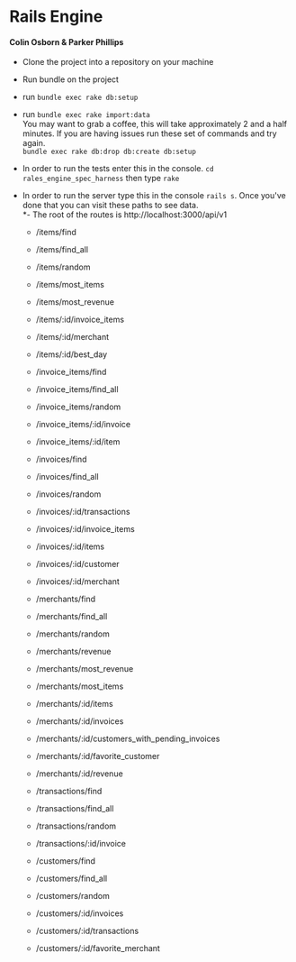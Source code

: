 # Rails Engine
#### Colin Osborn & Parker Phillips
* Clone the project into a repository on your machine
* Run bundle on the project
* run `bundle exec rake db:setup`
* run `bundle exec rake import:data`     
You may want to grab a coffee, this will take approximately 2 and a half minutes. If you are having issues run these set of commands and try again.     
`bundle exec rake db:drop db:create db:setup`
* In order to run the tests enter this in the console. `cd rales_engine_spec_harness` then type `rake`
* In order to run the server type this in the console `rails s`. Once you've done that you can visit these paths to see data.     
*- The root of the routes is http://localhost:3000/api/v1


     * /items/find
     * /items/find_all
     * /items/random
     * /items/most_items
     * /items/most_revenue
     * /items/:id/invoice_items
     * /items/:id/merchant
     * /items/:id/best_day

     * /invoice_items/find
     * /invoice_items/find_all
     * /invoice_items/random
     * /invoice_items/:id/invoice
     * /invoice_items/:id/item

     * /invoices/find
     * /invoices/find_all
     * /invoices/random
     * /invoices/:id/transactions
     * /invoices/:id/invoice_items
     * /invoices/:id/items
     * /invoices/:id/customer
     * /invoices/:id/merchant

     * /merchants/find
     * /merchants/find_all
     * /merchants/random
     * /merchants/revenue
     * /merchants/most_revenue
     * /merchants/most_items
     * /merchants/:id/items
     * /merchants/:id/invoices
     * /merchants/:id/customers_with_pending_invoices
     * /merchants/:id/favorite_customer
     * /merchants/:id/revenue

     * /transactions/find
     * /transactions/find_all
     * /transactions/random
     * /transactions/:id/invoice

     * /customers/find
     * /customers/find_all
     * /customers/random
     * /customers/:id/invoices
     * /customers/:id/transactions
     * /customers/:id/favorite_merchant
